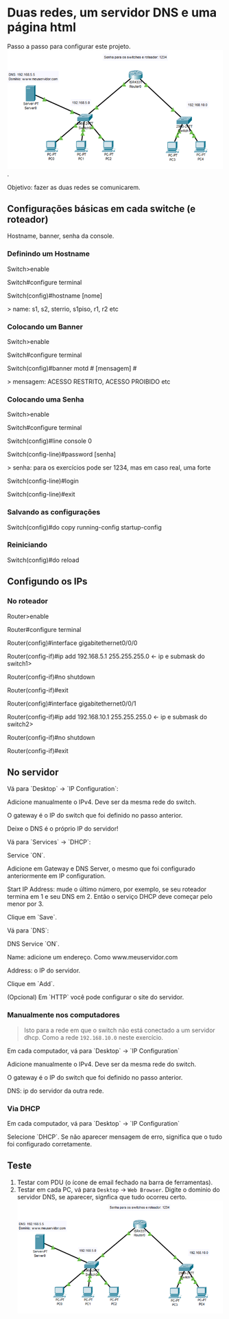# Duas redes, um servidor DNS e uma página html
Passo a passo para configurar este projeto.
![img](image.png).

Objetivo: fazer as duas redes se comunicarem.


## Configurações básicas em cada switche (e roteador)
Hostname, banner, senha da console.

### Definindo um Hostname
<p>Switch>enable
<p>Switch#configure terminal
<p>Switch(config)#hostname [nome]
<p>> name: s1, s2, sterrio, s1piso, r1, r2 etc

### Colocando um Banner
<p>Switch>enable
<p>Switch#configure terminal
<p>Switch(config)#banner motd # [mensagem] #
<p>> mensagem: ACESSO RESTRITO, ACESSO PROIBIDO etc

### Colocando uma Senha
<p>Switch>enable
<p>Switch#configure terminal
<p>Switch(config)#line console 0
<p>Switch(config-line)#password [senha]
<p>> senha: para os exercícios pode ser 1234, mas em caso real, uma forte
<p>Switch(config-line)#login
<p>Switch(config-line)#exit

### Salvando as configurações
<p>Switch(config)#do copy running-config startup-config

### Reiniciando
<p>Switch(config)#do reload

## Configundo os IPs

### No roteador
<p>Router>enable
<p>Router#configure terminal
<p>Router(config)#interface gigabitethernet0/0/0
<p>Router(config-if)#ip add 192.168.5.1 255.255.255.0 <- ip e submask do switch1>
<p>Router(config-if)#no shutdown
<p>Router(config-if)#exit

<p>Router(config)#interface gigabitethernet0/0/1
<p>Router(config-if)#ip add 192.168.10.1 255.255.255.0 <- ip e submask do switch2>
<p>Router(config-if)#no shutdown
<p>Router(config-if)#exit

## No servidor
<p>Vá para `Desktop` -> `IP Configuration`:
<p>Adicione manualmente o IPv4. Deve ser da mesma rede do switch.
<p>O gateway é o IP do switch que foi definido no passo anterior.
<p>Deixe o DNS é o próprio IP do servidor!

<p>Vá para `Services` -> `DHCP`:
<p>Service `ON`.
<p>Adicione em Gateway e DNS Server, o mesmo que foi configurado anteriormente em IP configuration.
<p>Start IP Address: mude o último número, por exemplo, se seu roteador termina em 1 e seu DNS em 2. Então o serviço DHCP deve começar pelo menor por 3.
<p>Clique em `Save`.

<p>Vá para `DNS`:
<p>DNS Service `ON`.
<p>Name: adicione um endereço. Como www.meuservidor.com
<p>Address: o IP do servidor.
<p>Clique em `Add`.

<p>(Opcional) Em `HTTP` você pode configurar o site do servidor. 

### Manualmente nos computadores
> Isto para a rede em que o switch não está conectado a um servidor dhcp. Como a rede `192.168.10.0` neste exercício.

<p>Em cada computador, vá para `Desktop` -> `IP Configuration`
<p>Adicione manualmente o IPv4. Deve ser da mesma rede do switch.
<p>O gateway é o IP do switch que foi definido no passo anterior.
<p>DNS: ip do servidor da outra rede.

### Via DHCP
<p>Em cada computador, vá para `Desktop` -> `IP Configuration`
<p>Selecione `DHCP`. Se não aparecer mensagem de erro, significa que o tudo foi configurado corretamente.

## Teste
1. Testar com PDU (o ícone de email fechado na barra de ferramentas).
2. Testar em cada PC, vá para `Desktop` -> `Web Browser`. Digite o dominio do servidor DNS, se aparecer, signfica que tudo ocorreu certo.![alt text](image.png)